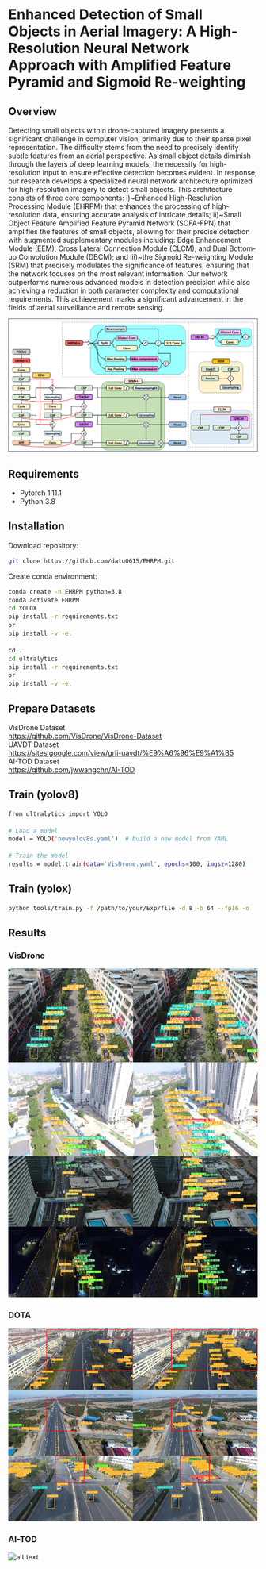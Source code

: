 # Enhanced Detection of Small Objects in Aerial Imagery: A High-Resolution Neural Network Approach with Amplified Feature Pyramid and Sigmoid Re-weighting

## Overview
Detecting small objects within drone-captured imagery presents a significant challenge in computer vision, primarily due to their sparse pixel representation.
The difficulty stems from the need to precisely identify subtle features from an aerial perspective.
As small object details diminish through the layers of deep learning models, the necessity for high-resolution input to ensure effective detection becomes evident.
In response, our research develops a specialized neural network architecture optimized for high-resolution imagery to detect small objects.
This architecture consists of three core components: i)~Enhanced High-Resolution Processing Module (EHRPM) that enhances the processing of high-resolution data, ensuring accurate analysis of intricate details; ii)~Small Object Feature Amplified Feature Pyramid Network (SOFA-FPN) that amplifies the features of small objects, allowing for their precise detection with augmented supplementary modules including: Edge Enhancement Module (EEM), Cross Lateral Connection Module (CLCM), and Dual Bottom-up Convolution Module (DBCM); and iii)~the Sigmoid Re-weighting Module (SRM) that precisely modulates the significance of features, ensuring that the network focuses on the most relevant information.
Our network outperforms numerous advanced models in detection precision while also achieving a reduction in both parameter complexity and computational requirements. This achievement marks a significant advancement in the fields of aerial surveillance and remote sensing. 

![alt text](/assets/over_arch.png)


## Requirements
- Pytorch 1.11.1
- Python 3.8

## Installation
Download repository:
```bash
git clone https://github.com/datu0615/EHRPM.git
```

Create conda environment:
```bash
conda create -n EHRPM python=3.8
conda activate EHRPM
cd YOLOX
pip install -r requirements.txt
or
pip install -v -e.

cd..
cd ultralytics
pip install -r requirements.txt
or
pip install -v -e.
```

## Prepare Datasets

VisDrone Dataset  
<https://github.com/VisDrone/VisDrone-Dataset>  
UAVDT Dataset  
<https://sites.google.com/view/grli-uavdt/%E9%A6%96%E9%A1%B5>  
AI-TOD Dataset  
<https://github.com/jwwangchn/AI-TOD>  


## Train (yolov8)

```bash
from ultralytics import YOLO

# Load a model
model = YOLO('newyolov8s.yaml')  # build a new model from YAML

# Train the model
results = model.train(data='VisDrone.yaml', epochs=100, imgsz=1280)
```


## Train (yolox)

```bash
python tools/train.py -f /path/to/your/Exp/file -d 8 -b 64 --fp16 -o
```


## Results
### VisDrone  
![alt text](/assets/visdrone.png)  
### DOTA  
![alt text](/assets/vd_uavdt2.png)  
### AI-TOD  
![alt text](/assets/aitod.png)  
